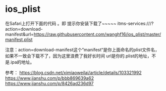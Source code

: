 # ios_plist

在Safari上打开下面的代码 。即 提示你安装下载了~~~~~
itms-services:///?action=download-manifest&url=https://raw.githubusercontent.com/wanghf16/ios_plist/master/manifest.plist

注意：action=download-manifest这个”manifest“是你上面命名的plist文件名，如果不一致会下载不了，因为这里浪费了我好长时间 url是你的.plist的地址，不是.ipa的地址。

参考：
https://blog.csdn.net/ximiaoweilai/article/details/103321992
https://www.jianshu.com/p/bbb869639a62
https://www.jianshu.com/p/8426ad236d97
